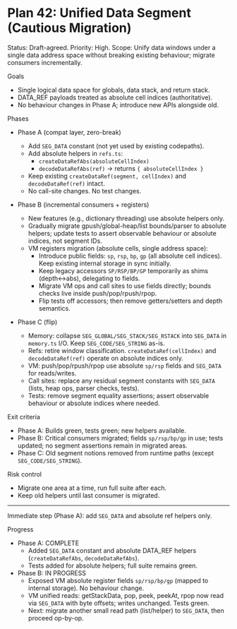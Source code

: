 # Plan 42: Unified Data Segment (Cautious Migration)

Status: Draft-agreed. Priority: High. Scope: Unify data windows under a single data address space without breaking existing behaviour; migrate consumers incrementally.

Goals

- Single logical data space for globals, data stack, and return stack.
- DATA_REF payloads treated as absolute cell indices (authoritative).
- No behaviour changes in Phase A; introduce new APIs alongside old.

Phases

- Phase A (compat layer, zero-break)
  - Add `SEG_DATA` constant (not yet used by existing codepaths).
  - Add absolute helpers in `refs.ts`:
    - `createDataRefAbs(absoluteCellIndex)`
    - `decodeDataRefAbs(ref)` → returns `{ absoluteCellIndex }`
  - Keep existing `createDataRef(segment, cellIndex)` and `decodeDataRef(ref)` intact.
  - No call-site changes. No test changes.

- Phase B (incremental consumers + registers)
  - New features (e.g., dictionary threading) use absolute helpers only.
  - Gradually migrate gpush/global-heap/list bounds/parser to absolute helpers; update tests to assert observable behaviour or absolute indices, not segment IDs.
  - VM registers migration (absolute cells, single address space):
    - Introduce public fields: `sp`, `rsp`, `bp`, `gp` (all absolute cell indices). Keep existing internal storage in sync initially.
    - Keep legacy accessors `SP/RSP/BP/GP` temporarily as shims (depth↔abs), delegating to fields.
    - Migrate VM ops and call sites to use fields directly; bounds checks live inside push/pop/rpush/rpop.
    - Flip tests off accessors; then remove getters/setters and depth semantics.

- Phase C (flip)
  - Memory: collapse `SEG_GLOBAL/SEG_STACK/SEG_RSTACK` into `SEG_DATA` in `memory.ts` I/O. Keep `SEG_CODE/SEG_STRING` as-is.
  - Refs: retire window classification. `createDataRef(cellIndex)` and `decodeDataRef(ref)` operate on absolute indices only.
  - VM: push/pop/rpush/rpop use absolute `sp/rsp` fields and `SEG_DATA` for reads/writes.
  - Call sites: replace any residual segment constants with `SEG_DATA` (lists, heap ops, parser checks, tests).
  - Tests: remove segment equality assertions; assert observable behaviour or absolute indices where needed.

Exit criteria

- Phase A: Builds green, tests green; new helpers available.
- Phase B: Critical consumers migrated; fields `sp/rsp/bp/gp` in use; tests updated; no segment assertions remain in migrated areas.
- Phase C: Old segment notions removed from runtime paths (except `SEG_CODE/SEG_STRING`).

Risk control

- Migrate one area at a time, run full suite after each.
- Keep old helpers until last consumer is migrated.

---

Immediate step (Phase A): add `SEG_DATA` and absolute ref helpers only.

Progress

- Phase A: COMPLETE
  - Added `SEG_DATA` constant and absolute DATA_REF helpers (`createDataRefAbs`, `decodeDataRefAbs`).
  - Tests added for absolute helpers; full suite remains green.
- Phase B: IN PROGRESS
  - Exposed VM absolute register fields `sp/rsp/bp/gp` (mapped to internal storage). No behaviour change.
  - VM unified reads: getStackData, pop, peek, peekAt, rpop now read via `SEG_DATA` with byte offsets; writes unchanged. Tests green.
  - Next: migrate another small read path (list/helper) to `SEG_DATA`, then proceed op-by-op.
